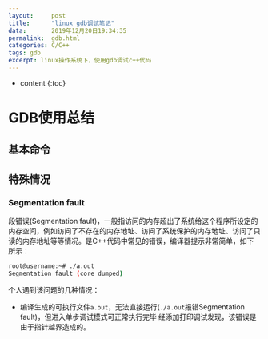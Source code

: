 ```yaml
---
layout:     post
title:      "linux gdb调试笔记"
data:       2019年12月20日19:34:35
permalink:  gdb.html
categories: C/C++
tags: gdb
excerpt: linux操作系统下，使用gdb调试c++代码
---
```


* content
{:toc}

# GDB使用总结
## 基本命令

## 特殊情况
### Segmentation fault
段错误(Segmentation fault)，一般指访问的内存超出了系统给这个程序所设定的内存空间，例如访问了不存在的内存地址、访问了系统保护的内存地址、访问了只读的内存地址等等情况。是C++代码中常见的错误，编译器提示非常简单，如下所示：  
```bash
root@username:~# ./a.out
Segmentation fault (core dumped)
```
个人遇到该问题的几种情况：
- 编译生成的可执行文件`a.out`，无法直接运行(`./a.out`报错Segmentation fault)，但进入单步调试模式可正常执行完毕
经添加打印调试发现，该错误是由于指针越界造成的。
